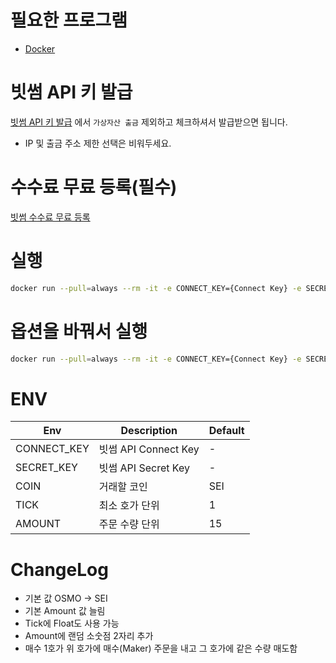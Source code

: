 # 필요한 프로그램

* [Docker](https://www.docker.com/products/docker-desktop/)

# 빗썸 API 키 발급

[빗썸 API 키 발급](https://www.bithumb.com/react/api-support/management-api) 에서 `가상자산 출금` 제외하고 체크하셔서 발급받으면 됩니다.

* IP 및 출금 주소 제한 선택은 비워두세요.

# 수수료 무료 등록(필수)

[빗썸 수수료 무료 등록](https://www.bithumb.com/react/member/free-coupon-register)

# 실행

```bash
docker run --pull=always --rm -it -e CONNECT_KEY={Connect Key} -e SECRET_KEY={Secret key} jjangg96/bithumb-bot:latest
```

# 옵션을 바꿔서 실행

```bash
docker run --pull=always --rm -it -e CONNECT_KEY={Connect Key} -e SECRET_KEY={Secret key} -e COIN=SEI -e TICK=1 -e AMOUNT=15 jjangg96/bithumb-bot:latest
```

# ENV

| Env         | Description        | Default |
|-------------|--------------------|---------|
| CONNECT_KEY | 빗썸 API Connect Key | -       |
| SECRET_KEY  | 빗썸 API Secret Key  | -       |
| COIN        | 거래할 코인             | SEI     |
| TICK        | 최소 호가 단위           | 1       |
| AMOUNT      | 주문 수량 단위           | 15      |

# ChangeLog
* 기본 값 OSMO -> SEI
* 기본 Amount 값 늘림
* Tick에 Float도 사용 가능
* Amount에 랜덤 소숫점 2자리 추가
* 매수 1호가 위 호가에 매수(Maker) 주문을 내고 그 호가에 같은 수량 매도함